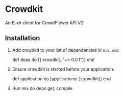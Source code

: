 # Crowdkit

An Elixir client for CrowdFlower API V2

## Installation

  1. Add crowdkit to your list of dependencies in `mix.exs`:

        def deps do
          [{:crowdkit, "~> 0.0.1"}]
        end

  2. Ensure crowdkit is started before your application:

        def application do
          [applications: [:crowdkit]]
        end

  3. Run mix do deps.get, compile
